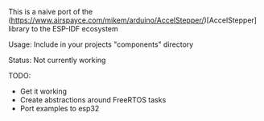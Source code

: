 This is a naive port of the (https://www.airspayce.com/mikem/arduino/AccelStepper/)[AccelStepper] library to the ESP-IDF ecosystem

Usage:
Include in your projects "components" directory

Status:
Not currently working

TODO:
* Get it working
* Create abstractions around FreeRTOS tasks
* Port examples to esp32
